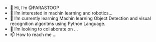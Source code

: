 - 👋 Hi, I’m @PARASTOOP
- 👀 I’m interested in machin learning and robotics...
- 🌱 I’m currently learning  Machin learning Object Detection and visual recognition algoritms using Python Language.
- 💞️ I’m looking to collaborate on ...
- 📫 How to reach me ...

<!---
PARASTOOP/PARASTOOP is a ✨ special ✨ repository because its `README.md` (this file) appears on your GitHub profile.
You can click the Preview link to take a look at your changes.
--->
